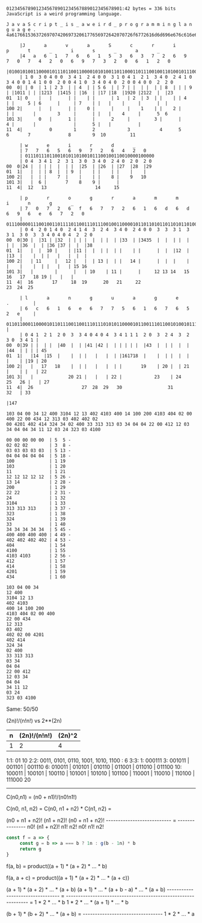 ```
0123456789012345678901234567889012345678901:42 bytes = 336 bits
JavaScript is a weird programming language.

J a v a S c r i p t _ i s _ a w e i r d _ p r o g r a m m i n g l a n g u a g e .
4a617661536372697074206973206177656972642070726f6772616d6d696e676c616e67756167652e

     |J       a       v       a       S       c       r       i       p       t       _       i       s       _       a       _
     |4   a   6   1   7   6   6   1   5   3   6   3   7   2   6   9   7   0   7   4   2   0   6   9   7   3   2   0   6   1   2   0
     |01001010011000010111011001100001010100110110001101110010011010010111000001110100001000000110100101110011001000000110000100100000
     | 1 0  3 0 4 0 0  3 4 1  2 4 0 0  3 1 0 4 1  2 1  3 4 0  2 4 1 0  3 4 0 0 1 4 1 0 0  2 0 0 4 1 0  3 4 0 4 0  2 0 0 4 0 0  2  2 0
00  0| | 0  | 1 | 2 3  | | 4  | | 5 6  | | 7 | |  | |  | | 8  | | | 9  | |1011 | | |1213  |1415 | |16  | |17 |18  |1920 |2122  |  |23
01  1| 0    |   |      | |    | |      | 1   | 2  | 3  | |    | | 4    | |     5 | 6      |     | 7    | |   |    |     |      |  |
100 2|      |   |      | |    0 |      |     |    1    | |    2 |      | |       |        3     |      | |   |    4     |      5  6
101 3|      0   |      1 |      |      2     |         3 |      |      4 |       |              |      5 |   |          |
11  4|          0        1      2            3           4      5        6       7              8        9  10         11

     | w       e       i       r       d       _
     | 7   7   6   5   6   9   7   2   6   4   2   0
     | 011101110110010101101001011100100110010000100000
     | 0 4  3 4 1  2  3 1  3 0  3 4 0  2 4 0  2 0  2 0
00  0|24 |  | | |  |  | |  |25  | |26  | |27  |28  |29
01  1|   |  | | 8  |  | 9  |    | |    | |    |    |
100 2|   |  | |    7  |    |    | |    8 |    9   10
101 3|   |  6 |       7    8    9 |      |
11  4|  12   13                  14     15

     | p       r       o       g       r       a       m       m       i       n       g       _
     | 7   0   7   2   6   f   6   7   7   2   6   1   6   d   6   d   6   9   6   e   6   7   2   0
     | 011100000111001001101111011001110111001001100001011011010110110101101001011011100110011100100000
     | 0 4  2 0 1 4 0  2 4 1 4  3  2 4  3 4 0  2 4 0 0  3  3  3 1  3  3 1  3 0  3  3 4 0 4 0 4  2  2 0
00  0|30 |  |31 | |32  | | | |  |  | |  | |33  | |3435  |  |  | |  |  | |  |36  |  | |36 |37 |  |  |38
01  1|   |  |  10 |    | |11 |  |  | |  | |    | |      |  |  |12  |  |13  |    |  | |   |   |  |  |
100 2|   | 11     |   12 |   |  | 13 |  | |   14 |      |  |  |    |  |    |    |  | |   |   | 15 16
101 3|   |        |      |   | 10    | 11 |      |     12 13 14   15 16   17   18 19 |   |   |
11  4|  16       17     18  19      20   21     22                                  23  24  25

     | l       a       n       g       u       a       g       e       .         |
     | 6   c   6   1   6   e   6   7   7   5   6   1   6   7   6   5   2   e     |
     | 0110110001100001011011100110011101110101011000010110011101100101001011101 |
     | 0 4 1  2 1  2 0  3  3 4 0 4 0 4  3 4 1 1 1  2 0  3  2 4  3  2  3 0  3 4 1 |
00  0|39 | |  | |  |40  |  | |41 |42 |  | | | | |  |43  |  | |  |  |  |44  | | | | 45
01  1|   |14  |15  |    |  | |   |   |  | |161718  |    |  | |  |  |  |    | |19 | 20
100 2|   |   17   18    |  | |   |   |  | |       19    | 20 |  | 21  |    | |   | 22
101 3|   |             20 21 |   |   | 22 |            23    | 24    25   26 |   | 27
11  4|  26                  27  28  29   30                 31              32   | 33
                                                                                 |147

103 04 00 34 12 400 3104 12 13 402 4103 400 14 100 200 4103 404 02 00 400 22 00 434 12 313 03 402 402 02
00 4201 402 414 324 34 02 400 33 313 313 03 34 04 04 22 00 412 12 03 34 04 04 34 11 12 03 24 323 03 4100

00 00 00 00 00  | 5  5 -
02 02 02        | 3  8 -
03 03 03 03 03  | 5 13 -
04 04 04 04 04  | 5 18 -
100             | 1 19
103             | 1 20
11              | 1 21
12 12 12 12 12  | 5 26 -
13 14           | 2 28 -
200             | 1 29
22 22           | 2 31 -
24              | 1 32
3104            | 1 33
313 313 313     | 3 37 -
323             | 1 38
324             | 1 39
33              | 1 40
34 34 34 34 34  | 5 45 -
400 400 400 400 | 4 49 -
402 402 402 402 | 4 53 -
404             | 1 54
4100            | 1 55
4103 4103       | 2 56 -
412             | 1 57
414             | 1 58
4201            | 1 59
434             | 1 60

103 04 00 34
12 400
3104 12 13
402 4103
400 14 100 200
4103 404 02 00 400
22 00 434
12 313
03 402
402 02 00 4201
402 414
324 34
02 400
33 313 313
03 34
04 04
22 00 412
12 03 34
04 04
34 11 12
03 24
323 03 4100
```

Same: 50/50

(2n)!/(n!n!) vs 2**(2n)

|n|(2n)!/(n!n!)|(2n)^2|
|-|------------|------|
|1|2           |4     |

1:1: 01 10
2:2: 0011, 0101, 0110, 1001, 1010, 1100 : 6
3:3:
   1: 000111
   3: 001011 | 001101 | 001110
   6: 010011 | 010101 | 010110 | 011001 | 011010 | 011100
  10: 100011 | 100101 | 100110 | 101001 | 101010 | 101100 | 110001 | 110010 | 110100 | 111000
  20

---

C(n0,n1) = (n0 + n1)!/(n0!n1!)

C(n0, n1, n2) = C(n0, n1 + n2) * C(n1, n2) =

(n0 + n1 + n2)!  (n1 + n2)!   (n0 + n1 + n2)!
--------------------------- = ---------------
n0! (n1 + n2)!    n1! n2!      n0! n1! n2!

```js
const f = a => {
     const g = b => a === b ? 1n : g(b - 1n) * b
     return g
}
```

f(a, b) = product((a + 1) * (a + 2) * ... * b)

f(a, a + c) = product((a + 1) * (a + 2) * ... * (a + c))

(a + 1) * (a + 2) * ... * (a + b)                  (a + 1) * ... * (a + b - a) * ... * (a + b)
--------------------------------- = -------------------------------------------------------------- =
     1  *      2  * ... *      b     1 * 2 * ... * (a + 1) * ... *      b


  (b + 1) * (b + 2) * ... * (a + b)
= ---------------------------------
       1  *      2  * ... * a
